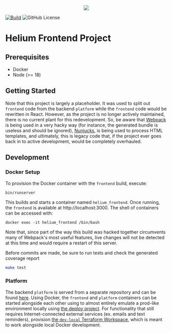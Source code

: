 <p align="center"><img src="https://www.heliumedu.com/assets/img/logo_full_blue.png" /></p>

[![Build](https://img.shields.io/github/actions/workflow/status/HeliumEdu/frontend/build.yml)](https://github.com/HeliumEdu/frontend/actions/workflows/build.yml)
![GitHub License](https://img.shields.io/github/license/heliumedu/frontend)

# Helium Frontend Project

## Prerequisites

- Docker
- Node (>= 18)

## Getting Started

Note that this project is largely a placeholder. It was used to split out `frontend` code from the backend `platform`
while the `frontend` code would be rewritten in React. However, as the project is no longer actively maintained, there
is no current plant for this redevelopment. So, be aware that [Webpack](https://webpack.js.org/) is being used in a very hacky way (for
instance, the generated bundle is useless and should be ignored), [Nunjucks](https://mozilla.github.io/nunjucks/), is being used to process HTML
templates, and ultimately, this is legacy code that, if the project ever goes back in to active development, would
be completely overhauled.

## Development
### Docker Setup

To provision the Docker container with the `frontend` build, execute:

```sh
bin/runserver
```

This builds and starts a container named `helium_frontend`. Once running, the `frontend` is available at
http://localhost:3000. The shell of containers can be accessed with:

```shell
docker exec -it helium_frontend /bin/bash
```

Note that, since part of the way this build was hacked together circumvents many of Webpack's most useful features,
live changes will not be detected at this time and would require a restart of this server.

Before commits are made, be sure to run tests and check the generated coverage report

```sh
make test
```

### Platform

The backend `platform` is served from a separate repository and can be found [here](https://github.com/HeliumEdu/platform#readme).
Using Docker, the `frontend` and `platform` containers can be started alongside each other using to almost entirely
emulate a prod-like environment locally using [the deploy project](https://github.com/HeliumEdu/deploy). For
functionality that still requires Internet-connected external services (ex. emails and text reminders), provision
[the `dev-local` Terraform Workspace](https://github.com/HeliumEdu/deploy/tree/main/terraform/environments/dev-local),
which is meant to work alongside local Docker development.
